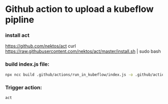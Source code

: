 # Github action to upload a kubeflow pipline


### install  act
https://github.com/nektos/act
curl https://raw.githubusercontent.com/nektos/act/master/install.sh | sudo bash


### build index.js file:
```bash
npx ncc build .github/actions/run_in_kubeflow/index.js -o .github/actions/run_in_kubeflow/dist
```

### Trigger action:
```bash
act
```
